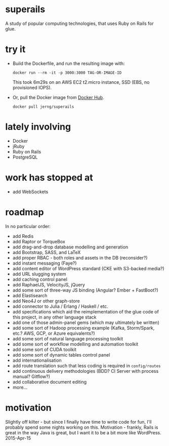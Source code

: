 # superails
A study of popular computing technologies, that uses Ruby on Rails for glue.

# try it
* Build the Dockerfile, and run the resulting image with:

      docker run --rm -it -p 3000:3000 TAG-OR-IMAGE-ID

  This took 6m29s on an AWS EC2 t2.micro instance, SSD (EBS, no provisioned IOPS).

* Or, pull the Docker image from [Docker Hub](https://registry.hub.docker.com/u/jerng/superails/).

      docker pull jerng/superails

# lately involving
* Docker
* jRuby
* Ruby on Rails
* PostgreSQL 

# work has stopped at
* add WebSockets

# roadmap
In no particular order:
* add Redis
* add Raptor or TorqueBox
* add drag-and-drop database modelling and generation
* add Bootstrap, SASS, and LaTeX
* add proper RBAC - both roles and assets in the DB (reconsider?)
* add instant messaging (Faye?)
* add content editor of WordPress standard (CKE with S3-backed media?)
* add URL slugging system
* add caching control panel
* add RaphaelJS, VelocityJS, jQuery
* add some sort of three-way JS binding (Angular? Ember + FastBoot?)
* add Elastisearch
* add Neo4J or other graph-store
* add connector to Julia / Erlang / Haskell / etc.
* add specifications which aid the reimplementation of the glue code of this project, in any other language stack 
* add one of those admin-panel gems (which may ultimately be written)
* add some sort of Hadoop processing example (Kafka, Storm/Spark, etc.? AWS, GCP, or Azure equivalents?)
* add some sort of natural language processing toolkit
* add some sort of workflow modelling and automation toolkit
* add some sort of CUDA toolkit
* add some sort of dynamic tables control panel
* add internationalisation
* add route translation such that less coding is required in `config/routes`
* add continuous delivery methodologies (BDD? CI Server with process manual? Gitflow?)
* add collaborative document editing
* more...

# motivation

Slightly off kilter - but since I finally have time to write code for fun, I'll probably spend some nights working on this. Motivation - frankly, Rails is great in the way Java is great, but I want it to be a bit more like WordPress. 2015-Apr-15
